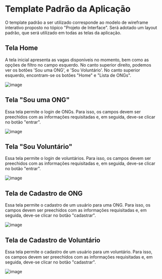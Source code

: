 # Template Padrão da Aplicação

O template padrão a ser utilizado corresponde ao modelo de wireframe interativo proposto no tópico "Projeto de Interface". Será adotado um layout padrão, que será utilizado em todas as telas da aplicação.

## Tela Home

A tela inicial apresenta as vagas disponíveis no momento, bem como as opções de filtro no campo esquerdo. No canto superior direito, podemos ver os botões 'Sou uma ONG', e 'Sou Voluntário'. No canto superior esquerdo, encontram-se os botões "Home" e "Lista de ONGs".

![image](https://user-images.githubusercontent.com/100412134/198906033-a64debc0-fc89-4d20-af05-db69f9c65ffd.png)

## Tela "Sou uma ONG"

Essa tela permite o login de ONGs. Para isso, os campos devem ser preechidos com as informações requisitadas e, em seguida, deve-se clicar no botão "entrar".

![image](https://user-images.githubusercontent.com/100412134/198906275-7a9a5314-90a7-495a-a1b4-7d2faddb6c46.png)

## Tela "Sou Voluntário"

Essa tela permite o login de voluntários. Para isso, os campos devem ser preechidos com as informações requisitadas e, em seguida, deve-se clicar no botão "entrar".

![image](https://user-images.githubusercontent.com/100412134/198906319-c08c058d-47f0-466b-8540-d1c9d921e0d6.png)

## Tela de Cadastro de ONG

Essa tela permite o cadastro de um usuário para uma ONG. Para isso, os campos devem ser preechidos com as informações requisitadas e, em seguida, deve-se clicar no botão "cadastrar".

![image](https://user-images.githubusercontent.com/100412134/198906698-ca52752f-43da-4baa-b760-d3dccf4fbca6.png)

## Tela de Cadastro de Voluntário

Essa tela permite o cadastro de um usuário para um voluntário. Para isso, os campos devem ser preechidos com as informações requisitadas e, em seguida, deve-se clicar no botão "cadastrar".

![image](https://user-images.githubusercontent.com/100412134/198906571-0163765a-48e6-4ef0-9cc3-56e07c2894c3.png)

